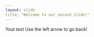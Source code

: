 ```yaml
---
layout: slide
title; "Welcome to our second slide!"
---
```

Yout text
Use the left arrow to go back!
